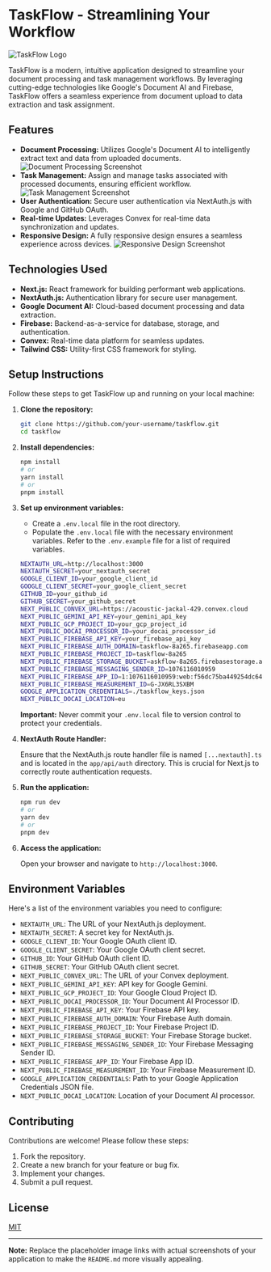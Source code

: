 # TaskFlow - Streamlining Your Workflow

![TaskFlow Logo](link-to-your-logo)

TaskFlow is a modern, intuitive application designed to streamline your document processing and task management workflows. By leveraging cutting-edge technologies like Google's Document AI and Firebase, TaskFlow offers a seamless experience from document upload to data extraction and task assignment.

## Features

-   **Document Processing:** Utilizes Google's Document AI to intelligently extract text and data from uploaded documents.
    ![Document Processing Screenshot](link-to-document-processing-screenshot)
-   **Task Management:** Assign and manage tasks associated with processed documents, ensuring efficient workflow.
    ![Task Management Screenshot](link-to-task-management-screenshot)
-   **User Authentication:** Secure user authentication via NextAuth.js with Google and GitHub OAuth.
-   **Real-time Updates:** Leverages Convex for real-time data synchronization and updates.
-   **Responsive Design:** A fully responsive design ensures a seamless experience across devices.
    ![Responsive Design Screenshot](link-to-responsive-design-screenshot)

## Technologies Used

-   **Next.js:** React framework for building performant web applications.
-   **NextAuth.js:** Authentication library for secure user management.
-   **Google Document AI:** Cloud-based document processing and data extraction.
-   **Firebase:** Backend-as-a-service for database, storage, and authentication.
-   **Convex:** Real-time data platform for seamless updates.
-   **Tailwind CSS:** Utility-first CSS framework for styling.

## Setup Instructions

Follow these steps to get TaskFlow up and running on your local machine:

1.  **Clone the repository:**

    ```bash
    git clone https://github.com/your-username/taskflow.git
    cd taskflow
    ```

2.  **Install dependencies:**

    ```bash
    npm install
    # or
    yarn install
    # or
    pnpm install
    ```

3.  **Set up environment variables:**

    -   Create a `.env.local` file in the root directory.
    -   Populate the `.env.local` file with the necessary environment variables.  Refer to the `.env.example` file for a list of required variables.

    ```bash
    NEXTAUTH_URL=http://localhost:3000
    NEXTAUTH_SECRET=your_nextauth_secret
    GOOGLE_CLIENT_ID=your_google_client_id
    GOOGLE_CLIENT_SECRET=your_google_client_secret
    GITHUB_ID=your_github_id
    GITHUB_SECRET=your_github_secret
    NEXT_PUBLIC_CONVEX_URL=https://acoustic-jackal-429.convex.cloud
    NEXT_PUBLIC_GEMINI_API_KEY=your_gemini_api_key
    NEXT_PUBLIC_GCP_PROJECT_ID=your_gcp_project_id
    NEXT_PUBLIC_DOCAI_PROCESSOR_ID=your_docai_processor_id
    NEXT_PUBLIC_FIREBASE_API_KEY=your_firebase_api_key
    NEXT_PUBLIC_FIREBASE_AUTH_DOMAIN=taskflow-8a265.firebaseapp.com
    NEXT_PUBLIC_FIREBASE_PROJECT_ID=taskflow-8a265
    NEXT_PUBLIC_FIREBASE_STORAGE_BUCKET=askflow-8a265.firebasestorage.app
    NEXT_PUBLIC_FIREBASE_MESSAGING_SENDER_ID=1076116010959
    NEXT_PUBLIC_FIREBASE_APP_ID=1:1076116010959:web:f56dc75ba449254dc644ba
    NEXT_PUBLIC_FIREBASE_MEASUREMENT_ID=G-JX6RL3SXBM
    GOOGLE_APPLICATION_CREDENTIALS=./taskflow_keys.json
    NEXT_PUBLIC_DOCAI_LOCATION=eu
    ```

    **Important:** Never commit your `.env.local` file to version control to protect your credentials.

4.  **NextAuth Route Handler:**

    Ensure that the NextAuth.js route handler file is named `[...nextauth].ts` and is located in the `app/api/auth` directory. This is crucial for Next.js to correctly route authentication requests.

5.  **Run the application:**

    ```bash
    npm run dev
    # or
    yarn dev
    # or
    pnpm dev
    ```

6.  **Access the application:**

    Open your browser and navigate to `http://localhost:3000`.

## Environment Variables

Here's a list of the environment variables you need to configure:

-   `NEXTAUTH_URL`: The URL of your NextAuth.js deployment.
-   `NEXTAUTH_SECRET`: A secret key for NextAuth.js.
-   `GOOGLE_CLIENT_ID`: Your Google OAuth client ID.
-   `GOOGLE_CLIENT_SECRET`: Your Google OAuth client secret.
-   `GITHUB_ID`: Your GitHub OAuth client ID.
-   `GITHUB_SECRET`: Your GitHub OAuth client secret.
-   `NEXT_PUBLIC_CONVEX_URL`: The URL of your Convex deployment.
-   `NEXT_PUBLIC_GEMINI_API_KEY`: API key for Google Gemini.
-   `NEXT_PUBLIC_GCP_PROJECT_ID`: Your Google Cloud Project ID.
-   `NEXT_PUBLIC_DOCAI_PROCESSOR_ID`: Your Document AI Processor ID.
-   `NEXT_PUBLIC_FIREBASE_API_KEY`: Your Firebase API key.
-   `NEXT_PUBLIC_FIREBASE_AUTH_DOMAIN`: Your Firebase Auth domain.
-   `NEXT_PUBLIC_FIREBASE_PROJECT_ID`: Your Firebase Project ID.
-   `NEXT_PUBLIC_FIREBASE_STORAGE_BUCKET`: Your Firebase Storage bucket.
-   `NEXT_PUBLIC_FIREBASE_MESSAGING_SENDER_ID`: Your Firebase Messaging Sender ID.
-   `NEXT_PUBLIC_FIREBASE_APP_ID`: Your Firebase App ID.
-   `NEXT_PUBLIC_FIREBASE_MEASUREMENT_ID`: Your Firebase Measurement ID.
-   `GOOGLE_APPLICATION_CREDENTIALS`: Path to your Google Application Credentials JSON file.
-   `NEXT_PUBLIC_DOCAI_LOCATION`: Location of your Document AI processor.

## Contributing

Contributions are welcome! Please follow these steps:

1.  Fork the repository.
2.  Create a new branch for your feature or bug fix.
3.  Implement your changes.
4.  Submit a pull request.

## License

[MIT](link-to-license)

---

**Note:** Replace the placeholder image links with actual screenshots of your application to make the `README.md` more visually appealing.
